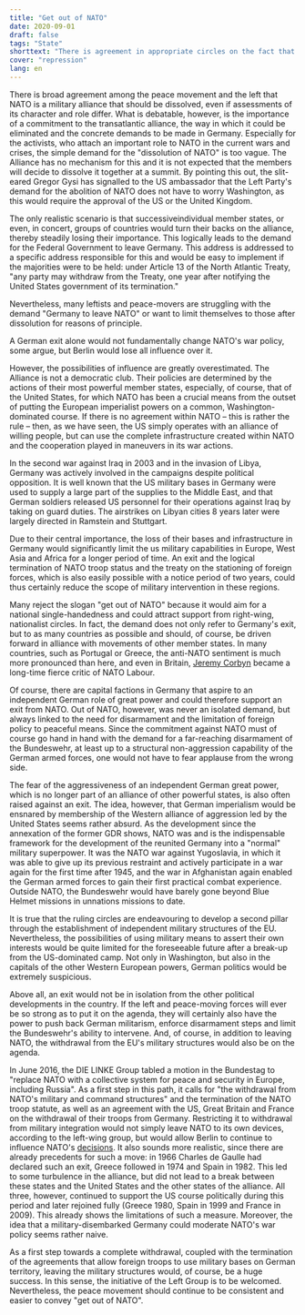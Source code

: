 ```yaml
---
title: "Get out of NATO"
date: 2020-09-01
draft: false
tags: "State"
shorttext: "There is agreement in appropriate circles on the fact that NATO should be dissolved as a military alliance, even if the assessments of its character and its role differ."
cover: "repression"
lang: en
---
```


There is broad agreement among the peace movement and the left that NATO is a military alliance that should be dissolved, even if assessments of its character and role differ. What is debatable, however, is the importance of a commitment to the transatlantic alliance, the way in which it could be eliminated and the concrete demands to be made in Germany. Especially for the activists, who attach an important role to NATO in the current wars and crises, the simple demand for the "dissolution of NATO" is too vague. The Alliance has no mechanism for this and it is not expected that the members will decide to dissolve it together at a summit. By pointing this out, the slit-eared Gregor Gysi has signalled to the US ambassador that the Left Party's demand for the abolition of NATO does not have to worry Washington, as this would require the approval of the US or the United Kingdom.
 
The only realistic scenario is that successiveindividual member states, or even, in concert, groups of countries would turn their backs on the alliance, thereby steadily losing their importance. This logically leads to the demand for the Federal Government to leave Germany. This address is addressed to a specific address responsible for this and would be easy to implement if the majorities were to be held: under Article 13 of the North Atlantic Treaty, "any party may withdraw from the Treaty, one year after notifying the United States government of its termination."

Nevertheless, many leftists and peace-movers are struggling with the demand "Germany to leave NATO" or want to limit themselves to those after dissolution for reasons of principle.

A German exit alone would not fundamentally change NATO's war policy, some argue, but Berlin would lose all influence over it.

However, the possibilities of influence are greatly overestimated. The Alliance is not a democratic club. Their policies are determined by the actions of their most powerful member states, especially, of course, that of the United States, for which NATO has been a crucial means from the outset of putting the European imperialist powers on a common, Washington-dominated course. If there is no agreement within NATO – this is rather the rule – then, as we have seen, the US simply operates with an alliance of willing people, but can use the complete infrastructure created within NATO and the cooperation played in maneuvers in its war actions.

In the second war against Iraq in 2003 and in the invasion of Libya, Germany was actively involved in the campaigns despite political opposition. It is well known that the US military bases in Germany were used to supply a large part of the supplies to the Middle East, and that German soldiers released US personnel for their operations against Iraq by taking on guard duties. The airstrikes on Libyan cities 8 years later were largely directed in Ramstein and Stuttgart.

Due to their central importance, the loss of their bases and infrastructure in Germany would significantly limit the us military capabilities in Europe, West Asia and Africa for a longer period of time. An exit and the logical termination of NATO troop status and the treaty on the stationing of foreign forces, which is also easily possible with a notice period of two years, could thus certainly reduce the scope of military intervention in these regions.

Many reject the slogan "get out of NATO" because it would aim for a national single-handedness and could attract support from right-wing, nationalist circles. In fact, the demand does not only refer to Germany's exit, but to as many countries as possible and should, of course, be driven forward in alliance with movements of other member states. In many countries, such as Portugal or Greece, the anti-NATO sentiment is much more pronounced than here, and even in Britain, [Jeremy Corbyn](https://www.telegraph.co.uk/news/politics/Jeremy_Corbyn/11829048/Jeremy-Corbyn-backtracks-on-calls-for-Britain-to-leave-Nato.html "Jeremy Corbyn backtracks on calls for Britain to leave Nato") became a long-time fierce critic of NATO Labour.

Of course, there are capital factions in Germany that aspire to an independent German role of great power and could therefore support an exit from NATO. Out of NATO, however, was never an isolated demand, but always linked to the need for disarmament and the limitation of foreign policy to peaceful means. Since the commitment against NATO must of course go hand in hand with the demand for a far-reaching disarmament of the Bundeswehr, at least up to a structural non-aggression capability of the German armed forces, one would not have to fear applause from the wrong side.

The fear of the aggressiveness of an independent German great power, which is no longer part of an alliance of other powerful states, is also often raised against an exit. The idea, however, that German imperialism would be ensnared by membership of the Western alliance of aggression led by the United States seems rather absurd. As the development since the annexation of the former GDR shows, NATO was and is the indispensable framework for the development of the reunited Germany into a "normal" military superpower. It was the NATO war against Yugoslavia, in which it was able to give up its previous restraint and actively participate in a war again for the first time after 1945, and the war in Afghanistan again enabled the German armed forces to gain their first practical combat experience. Outside NATO, the Bundeswehr would have barely gone beyond Blue Helmet missions in unnations missions to date.

It is true that the ruling circles are endeavouring to develop a second pillar through the establishment of independent military structures of the EU. Nevertheless, the possibilities of using military means to assert their own interests would be quite limited for the foreseeable future after a break-up from the US-dominated camp. Not only in Washington, but also in the capitals of the other Western European powers, German politics would be extremely suspicious.

Above all, an exit would not be in isolation from the other political developments in the country. If the left and peace-moving forces will ever be so strong as to put it on the agenda, they will certainly also have the power to push back German militarism, enforce disarmament steps and limit the Bundeswehr's ability to intervene. And, of course, in addition to leaving NATO, the withdrawal from the EU's military structures would also be on the agenda.

In June 2016, the DIE LINKE Group tabled a motion in the Bundestag to "replace NATO with a collective system for peace and security in Europe, including Russia". As a first step in this path, it calls for "the withdrawal from NATO's military and command structures" and the termination of the NATO troop statute, as well as an agreement with the US, Great Britain and France on the withdrawal of their troops from Germany. Restricting it to withdrawal from military integration would not simply leave NATO to its own devices, according to the left-wing group, but would allow Berlin to continue to influence NATO's [decisions](http://neu-alexander.de/2017/10/nato-aufloesung-ist-einfacher-als-transformation-gastbeitrag-welttrends-oktober-2017/ "NATO: Auflösung ist einfacher als Transformation"). It also sounds more realistic, since there are already precedents for such a move: in 1966 Charles de Gaulle had declared such an exit, Greece followed in 1974 and Spain in 1982. This led to some turbulence in the alliance, but did not lead to a break between these states and the United States and the other states of the alliance. All three, however, continued to support the US course politically during this period and later rejoined fully (Greece 1980, Spain in 1999 and France in 2009). This already shows the limitations of such a measure. Moreover, the idea that a military-disembarked Germany could moderate NATO's war policy seems rather naive.

As a first step towards a complete withdrawal, coupled with the termination of the agreements that allow foreign troops to use military bases on German territory, leaving the military structures would, of course, be a huge success. In this sense, the initiative of the Left Group is to be welcomed. Nevertheless, the peace movement should continue to be consistent and easier to convey "get out of NATO".
